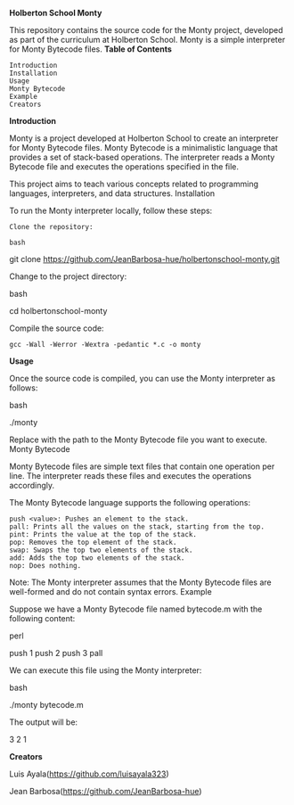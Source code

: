 **Holberton School Monty**

This repository contains the source code for the Monty project, developed as part of the curriculum at Holberton School. Monty is a simple interpreter for Monty Bytecode files.
**Table of Contents**

    Introduction
    Installation
    Usage
    Monty Bytecode
    Example
    Creators

**Introduction**

Monty is a project developed at Holberton School to create an interpreter for Monty Bytecode files. Monty Bytecode is a minimalistic language that provides a set of stack-based operations. The interpreter reads a Monty Bytecode file and executes the operations specified in the file.

This project aims to teach various concepts related to programming languages, interpreters, and data structures.
Installation

To run the Monty interpreter locally, follow these steps:

    Clone the repository:

    bash

git clone https://github.com/JeanBarbosa-hue/holbertonschool-monty.git

Change to the project directory:

bash

cd holbertonschool-monty

Compile the source code:

    gcc -Wall -Werror -Wextra -pedantic *.c -o monty

**Usage**

Once the source code is compiled, you can use the Monty interpreter as follows:

bash

./monty <filename>

Replace <filename> with the path to the Monty Bytecode file you want to execute.
Monty Bytecode

Monty Bytecode files are simple text files that contain one operation per line. The interpreter reads these files and executes the operations accordingly.

The Monty Bytecode language supports the following operations:

    push <value>: Pushes an element to the stack.
    pall: Prints all the values on the stack, starting from the top.
    pint: Prints the value at the top of the stack.
    pop: Removes the top element of the stack.
    swap: Swaps the top two elements of the stack.
    add: Adds the top two elements of the stack.
    nop: Does nothing.

Note: The Monty interpreter assumes that the Monty Bytecode files are well-formed and do not contain syntax errors.
Example

Suppose we have a Monty Bytecode file named bytecode.m with the following content:

perl

push 1
push 2
push 3
pall

We can execute this file using the Monty interpreter:

bash

./monty bytecode.m

The output will be:

3
2
1

**Creators**
    
  Luis Ayala(https://github.com/luisayala323)
    
  Jean Barbosa(https://github.com/JeanBarbosa-hue)
